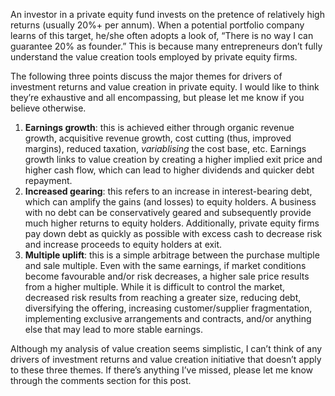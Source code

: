 <p>An investor in a private equity fund invests on the pretence of relatively high returns (usually 20%+ per annum). When a potential portfolio company learns of this target, he/she often adopts a look of, &#8220;There is no way I can guarantee 20% as founder.&#8221; This is because many entrepreneurs don&#8217;t fully understand the value creation tools employed by private equity firms.</p><p>The following three points discuss the major themes for drivers of investment returns and value creation in private equity. I would like to think they&#8217;re exhaustive and all encompassing, but please let me know if you believe otherwise.</p><ol><li><strong>Earnings growth</strong>: this is achieved either through organic revenue growth, acquisitive revenue growth, cost cutting (thus, improved margins), reduced taxation, <em>variablising</em> the cost base, etc. Earnings growth links to value creation by creating a higher implied exit price and higher cash flow, which can lead to higher dividends and quicker debt repayment.</li><li><strong>Increased gearing</strong>: this refers to an increase in interest-bearing debt, which can amplify the gains (and losses) to equity holders. A business with no debt can be conservatively geared and subsequently provide much higher returns to equity holders. Additionally, private equity firms pay down debt as quickly as possible with excess cash to decrease risk and increase proceeds to equity holders at exit.</li><li><strong>Multiple uplift</strong>: this is a simple arbitrage between the purchase multiple and sale multiple. Even with the same earnings, if market conditions become favourable and/or risk decreases, a higher sale price results from a higher multiple. While it is difficult to control the market, decreased risk results from reaching a greater size, reducing debt, diversifying the offering, increasing customer/supplier fragmentation, implementing exclusive arrangements and contracts, and/or anything else that may lead to more stable earnings.</li></ol><p>Although my analysis of value creation seems simplistic, I can&#8217;t think of any drivers of investment returns and value creation initiative that doesn&#8217;t apply to these three themes. If there&#8217;s anything I&#8217;ve missed, please let me know through the comments section for this post.</p>
